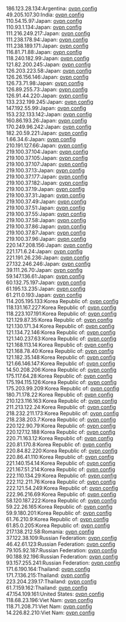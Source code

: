 186.123.28.134:Argentina: [ovpn config](vpn/186_123_28_134.ovpn)  
49.205.107.30:India: [ovpn config](vpn/49_205_107_30.ovpn)  
110.54.15.97:Japan: [ovpn config](vpn/110_54_15_97.ovpn)  
110.93.1.134:Japan: [ovpn config](vpn/110_93_1_134.ovpn)  
111.216.249.217:Japan: [ovpn config](vpn/111_216_249_217.ovpn)  
111.238.178.94:Japan: [ovpn config](vpn/111_238_178_94.ovpn)  
111.238.189.171:Japan: [ovpn config](vpn/111_238_189_171.ovpn)  
116.81.71.88:Japan: [ovpn config](vpn/116_81_71_88.ovpn)  
118.240.182.99:Japan: [ovpn config](vpn/118_240_182_99.ovpn)  
121.82.200.245:Japan: [ovpn config](vpn/121_82_200_245.ovpn)  
126.203.223.58:Japan: [ovpn config](vpn/126_203_223_58.ovpn)  
126.26.156.146:Japan: [ovpn config](vpn/126_26_156_146.ovpn)  
126.73.71.98:Japan: [ovpn config](vpn/126_73_71_98.ovpn)  
126.89.255.73:Japan: [ovpn config](vpn/126_89_255_73.ovpn)  
126.91.44.220:Japan: [ovpn config](vpn/126_91_44_220.ovpn)  
133.232.199.245:Japan: [ovpn config](vpn/133_232_199_245.ovpn)  
147.192.55.99:Japan: [ovpn config](vpn/147_192_55_99.ovpn)  
153.232.133.142:Japan: [ovpn config](vpn/153_232_133_142.ovpn)  
160.86.193.26:Japan: [ovpn config](vpn/160_86_193_26.ovpn)  
170.249.96.242:Japan: [ovpn config](vpn/170_249_96_242.ovpn)  
182.20.59.221:Japan: [ovpn config](vpn/182_20_59_221.ovpn)  
1.66.34.6:Japan: [ovpn config](vpn/1_66_34_6.ovpn)  
210.191.127.66:Japan: [ovpn config](vpn/210_191_127_66.ovpn)  
219.100.37.104:Japan: [ovpn config](vpn/219_100_37_104.ovpn)  
219.100.37.105:Japan: [ovpn config](vpn/219_100_37_105.ovpn)  
219.100.37.107:Japan: [ovpn config](vpn/219_100_37_107.ovpn)  
219.100.37.13:Japan: [ovpn config](vpn/219_100_37_13.ovpn)  
219.100.37.177:Japan: [ovpn config](vpn/219_100_37_177.ovpn)  
219.100.37.182:Japan: [ovpn config](vpn/219_100_37_182.ovpn)  
219.100.37.19:Japan: [ovpn config](vpn/219_100_37_19.ovpn)  
219.100.37.31:Japan: [ovpn config](vpn/219_100_37_31.ovpn)  
219.100.37.49:Japan: [ovpn config](vpn/219_100_37_49.ovpn)  
219.100.37.51:Japan: [ovpn config](vpn/219_100_37_51.ovpn)  
219.100.37.55:Japan: [ovpn config](vpn/219_100_37_55.ovpn)  
219.100.37.58:Japan: [ovpn config](vpn/219_100_37_58.ovpn)  
219.100.37.86:Japan: [ovpn config](vpn/219_100_37_86.ovpn)  
219.100.37.87:Japan: [ovpn config](vpn/219_100_37_87.ovpn)  
219.100.37.96:Japan: [ovpn config](vpn/219_100_37_96.ovpn)  
220.147.208.156:Japan: [ovpn config](vpn/220_147_208_156.ovpn)  
221.171.6.24:Japan: [ovpn config](vpn/221_171_6_24.ovpn)  
221.191.26.236:Japan: [ovpn config](vpn/221_191_26_236.ovpn)  
27.132.246.246:Japan: [ovpn config](vpn/27_132_246_246.ovpn)  
39.111.26.70:Japan: [ovpn config](vpn/39_111_26_70.ovpn)  
59.147.136.61:Japan: [ovpn config](vpn/59_147_136_61.ovpn)  
60.132.75.197:Japan: [ovpn config](vpn/60_132_75_197.ovpn)  
61.195.13.235:Japan: [ovpn config](vpn/61_195_13_235.ovpn)  
61.211.0.193:Japan: [ovpn config](vpn/61_211_0_193.ovpn)  
114.205.195.133:Korea Republic of: [ovpn config](vpn/114_205_195_133.ovpn)  
118.131.167.227:Korea Republic of: [ovpn config](vpn/118_131_167_227.ovpn)  
118.223.107.191:Korea Republic of: [ovpn config](vpn/118_223_107_191.ovpn)  
121.129.87.35:Korea Republic of: [ovpn config](vpn/121_129_87_35.ovpn)  
121.130.171.34:Korea Republic of: [ovpn config](vpn/121_130_171_34.ovpn)  
121.134.72.146:Korea Republic of: [ovpn config](vpn/121_134_72_146.ovpn)  
121.140.237.63:Korea Republic of: [ovpn config](vpn/121_140_237_63.ovpn)  
121.168.113.14:Korea Republic of: [ovpn config](vpn/121_168_113_14.ovpn)  
121.168.78.40:Korea Republic of: [ovpn config](vpn/121_168_78_40.ovpn)  
121.182.35.148:Korea Republic of: [ovpn config](vpn/121_182_35_148.ovpn)  
121.66.146.147:Korea Republic of: [ovpn config](vpn/121_66_146_147.ovpn)  
14.50.208.206:Korea Republic of: [ovpn config](vpn/14_50_208_206.ovpn)  
175.117.64.28:Korea Republic of: [ovpn config](vpn/175_117_64_28.ovpn)  
175.194.115.126:Korea Republic of: [ovpn config](vpn/175_194_115_126.ovpn)  
175.203.99.209:Korea Republic of: [ovpn config](vpn/175_203_99_209.ovpn)  
180.71.178.22:Korea Republic of: [ovpn config](vpn/180_71_178_22.ovpn)  
210.123.116.163:Korea Republic of: [ovpn config](vpn/210_123_116_163.ovpn)  
211.213.122.24:Korea Republic of: [ovpn config](vpn/211_213_122_24.ovpn)  
218.232.211.173:Korea Republic of: [ovpn config](vpn/218_232_211_173.ovpn)  
218.238.203.7:Korea Republic of: [ovpn config](vpn/218_238_203_7.ovpn)  
220.122.90.79:Korea Republic of: [ovpn config](vpn/220_122_90_79.ovpn)  
220.127.12.188:Korea Republic of: [ovpn config](vpn/220_127_12_188.ovpn)  
220.71.163.12:Korea Republic of: [ovpn config](vpn/220_71_163_12.ovpn)  
220.81.170.8:Korea Republic of: [ovpn config](vpn/220_81_170_8.ovpn)  
220.84.82.220:Korea Republic of: [ovpn config](vpn/220_84_82_220.ovpn)  
220.86.41.110:Korea Republic of: [ovpn config](vpn/220_86_41_110.ovpn)  
221.140.154.14:Korea Republic of: [ovpn config](vpn/221_140_154_14.ovpn)  
221.167.51.214:Korea Republic of: [ovpn config](vpn/221_167_51_214.ovpn)  
222.110.134.29:Korea Republic of: [ovpn config](vpn/222_110_134_29.ovpn)  
222.112.211.76:Korea Republic of: [ovpn config](vpn/222_112_211_76.ovpn)  
222.121.54.249:Korea Republic of: [ovpn config](vpn/222_121_54_249.ovpn)  
222.96.216.69:Korea Republic of: [ovpn config](vpn/222_96_216_69.ovpn)  
58.120.187.222:Korea Republic of: [ovpn config](vpn/58_120_187_222.ovpn)  
59.22.26.165:Korea Republic of: [ovpn config](vpn/59_22_26_165.ovpn)  
59.9.180.201:Korea Republic of: [ovpn config](vpn/59_9_180_201.ovpn)  
61.76.210.9:Korea Republic of: [ovpn config](vpn/61_76_210_9.ovpn)  
61.85.0.205:Korea Republic of: [ovpn config](vpn/61_85_0_205.ovpn)  
217.138.212.58:Romania: [ovpn config](vpn/217_138_212_58.ovpn)  
37.122.38.109:Russian Federation: [ovpn config](vpn/37_122_38_109.ovpn)  
46.42.61.123:Russian Federation: [ovpn config](vpn/46_42_61_123.ovpn)  
79.105.92.187:Russian Federation: [ovpn config](vpn/79_105_92_187.ovpn)  
90.188.92.196:Russian Federation: [ovpn config](vpn/90_188_92_196.ovpn)  
93.157.255.241:Russian Federation: [ovpn config](vpn/93_157_255_241.ovpn)  
171.6.190.164:Thailand: [ovpn config](vpn/171_6_190_164.ovpn)  
171.7.136.215:Thailand: [ovpn config](vpn/171_7_136_215.ovpn)  
223.204.239.17:Thailand: [ovpn config](vpn/223_204_239_17.ovpn)  
61.7.159.162:Thailand: [ovpn config](vpn/61_7_159_162.ovpn)  
47.154.109.161:United States: [ovpn config](vpn/47_154_109_161.ovpn)  
118.68.23.196:Viet Nam: [ovpn config](vpn/118_68_23_196.ovpn)  
118.71.208.71:Viet Nam: [ovpn config](vpn/118_71_208_71.ovpn)  
14.226.82.210:Viet Nam: [ovpn config](vpn/14_226_82_210.ovpn)  
